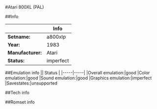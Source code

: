 #Atari 800XL (PAL)

##Info

||Info|
|-----|-----|
|**Setname:**|a800xlp
|**Year:**|1983
|**Manufacturer:**|Atari
|**Status:**|imperfect

##Emulation info
|| Status |
|-----|-----|
|Overall emulation:|good
|Color emulation:|good
|Sound emulation:|good
|Graphics emulation:|imperfect
|Savestates:|unsupported

##Tech info

##Romset info

<!--- START OF EDITED COMMENT DO NOT TOUCH TEXT ABOVE-->
